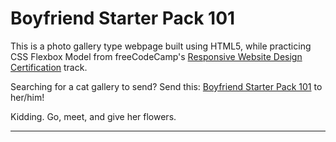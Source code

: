 
# Boyfriend Starter Pack 101

This is a photo gallery type webpage built using HTML5, while practicing CSS Flexbox Model from freeCodeCamp's [Responsive Website Design Certification](https://www.freecodecamp.org/learn/2022/responsive-web-design/) track.

Searching for a cat gallery to send? Send this: [Boyfriend Starter Pack 101](https://ankondeyani.github.io/boyfriend-starter-pack-101/) to her/him!

Kidding. Go, meet, and give her flowers.

---
